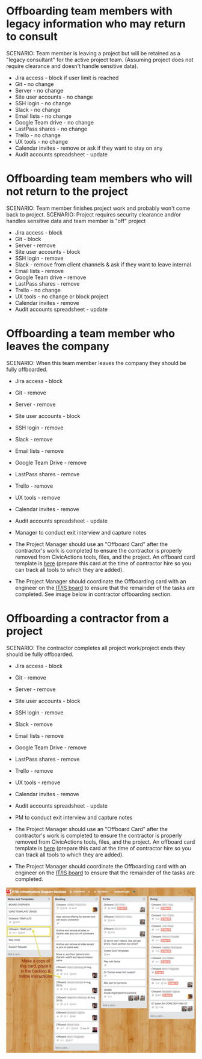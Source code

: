# Offboarding team members with legacy information who may return to consult

SCENARIO: Team member is leaving a project but will be retained as a "legacy consultant" for the active project team. (Assuming project does not require clearance and doesn't handle sensitive data).

- Jira access - block if user limit is reached
- Git - no change
- Server - no change
- Site user accounts - no change
- SSH login - no change
- Slack - no change
- Email lists - no change
- Google Team drive - no change
- LastPass shares - no change
- Trello - no change
- UX tools - no change
- Calendar invites - remove or ask if they want to stay on any
- Audit accounts spreadsheet - update

# Offboarding team members who will not return to the project

SCENARIO: Team member finishes project work and probably won't come back to project.
SCENARIO: Project requires security clearance and/or handles sensitive data and team member is "off" project

- Jira access - block
- Git - block
- Server - remove
- Site user accounts - block
- SSH login - remove
- Slack - remove from client channels & ask if they want to leave internal
- Email lists - remove
- Google Team drive - remove
- LastPass shares - remove
- Trello - no change
- UX tools - no change or block project
- Calendar invites - remove
- Audit accounts spreadsheet - update

# Offboarding a team member who leaves the company

SCENARIO: When this team member leaves the company they should be fully offboarded.

- Jira access - block
- Git - remove
- Server - remove
- Site user accounts - block
- SSH login - remove
- Slack - remove
- Email lists - remove
- Google Team Drive - remove
- LastPass shares - remove
- Trello - remove
- UX tools - remove
- Calendar invites - remove
- Audit accounts spreadsheet - update
- Manager to conduct exit interview and capture notes

- The Project Manager should use an "Offboard Card" after the contractor's work is completed to ensure the contractor is properly removed from CivicActions tools, files, and the project. An offboard card template is [here](https://trello.com/c/sXpzezNI/60-offboard-template) (prepare this card at the time of contractor hire so you can track all tools to which they are added).
- The Project Manager should coordinate the Offboarding card with an engineer on the [IT/IS board](https://trello.com/b/zgRgVkvs/it-is-infrastructure-support-services) to ensure that the remainder of the tasks are completed. See image below in contractor offboarding section.

# Offboarding a contractor from a project

SCENARIO: The contractor completes all project work/project ends they should be fully offboarded.

- Jira access - block
- Git - remove
- Server - remove
- Site user accounts - block
- SSH login - remove
- Slack - remove
- Email lists - remove
- Google Team Drive - remove
- LastPass shares - remove
- Trello - remove
- UX tools - remove
- Calendar invites - remove
- Audit accounts spreadsheet - update
- PM to conduct exit interview and capture notes

- The Project Manager should use an "Offboard Card" after the contractor's work is completed to ensure the contractor is properly removed from CivicActions tools, files, and the project. An offboard card template is [here](https://trello.com/c/sXpzezNI/60-offboard-template) (prepare this card at the time of contractor hire so you can track all tools to which they are added).
- The Project Manager should coordinate the Offboarding card with an engineer on the [IT/IS board](https://trello.com/b/zgRgVkvs/it-is-infrastructure-support-services) to ensure that the remainder of the tasks are completed.

![Trello Screenshot](../images/it-is-board.png)
